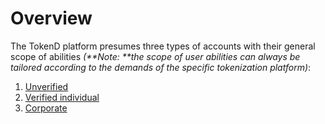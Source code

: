 
# Overview

The TokenD platform presumes three types of accounts with their general scope of abilities _(**Note: **the scope of user abilities can always be tailored according to the demands of the specific tokenization platform)_:



1.  [Unverified ](./unverified-account-general.md)
1.  [Verified individual](./verified-individual-account-general.md)
1.  [Corporate](./corporate-account.md)

